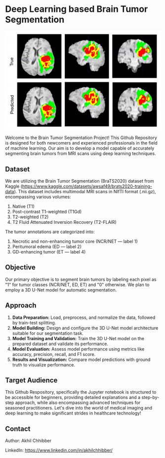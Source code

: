 # Deep Learning based Brain Tumor Segmentation
<p align="center">
  <img src="https://github.com/akhilchibber/Brain-Tumor-Segmentation/blob/main/BRAIN_TUMOR_SEGMENTATION.png?raw=true" alt="earthml Logo">
</p>

Welcome to the Brain Tumor Segmentation Project! This Github Repository is designed for both newcomers and experienced professionals in the field of machine learning. Our aim is to develop a model capable of accurately segmenting brain tumors from MRI scans using deep learning techniques.

## Dataset
We are utilizing the Brain Tumor Segmentation (BraTS2020) dataset from Kaggle (https://www.kaggle.com/datasets/awsaf49/brats2020-training-data). This dataset includes multimodal MRI scans in NIfTI format (.nii.gz), encompassing various volumes:

1. Native (T1)
2. Post-contrast T1-weighted (T1Gd)
3. T2-weighted (T2)
4. T2 Fluid Attenuated Inversion Recovery (T2-FLAIR)

The tumor annotations are categorized into:

1. Necrotic and non-enhancing tumor core (NCR/NET — label 1)
2. Peritumoral edema (ED — label 2)
3. GD-enhancing tumor (ET — label 4)
   
## Objective
Our primary objective is to segment brain tumors by labeling each pixel as "1" for tumor classes (NCR/NET, ED, ET) and "0" otherwise. We plan to employ a 3D U-Net model for automatic segmentation.

## Approach
1. **Data Preparation:** Load, preprocess, and normalize the data, followed by train-test splitting.
2. **Model Building:** Design and configure the 3D U-Net model architecture suitable for our segmentation task.
3. **Model Training and Validation:** Train the 3D U-Net model on the prepared dataset and validate its performance.
4. **Model Evaluation:** Assess model performance using metrics like accuracy, precision, recall, and F1 score.
5. **Results and Visualization:** Compare model predictions with ground truth to visualize performance.

## Target Audience
This Github Respository, specifically the Jupyter notebook is structured to be accessible for beginners, providing detailed explanations and a step-by-step approach, while also encompassing advanced techniques for seasoned practitioners. Let's dive into the world of medical imaging and deep learning to make significant strides in healthcare technology!

## Contact

Author: Akhil Chhibber

LinkedIn: https://www.linkedin.com/in/akhilchhibber/
